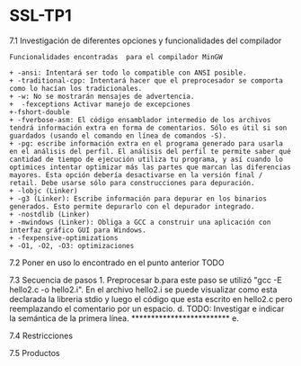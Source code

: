 # SSL-TP1

7.1 Investigación de diferentes opciones y funcionalidades del compilador

    Funcionalidades encontradas  para el compilador MinGW

    + -ansi: Intentará ser todo lo compatible con ANSI posible.
    + -traditional-cpp: Intentará hacer que el preprocesador se comporta como lo hacían los tradicionales.
    + -w: No se mostrarán mensajes de advertencia.
    +  -fexceptions Activar manejo de excepciones
    +-fshort-double
    + -fverbose-asm: El código ensamblador intermedio de los archivos tendrá información extra en forma de comentarios. Sólo es útil si son guardados (usando el comando en línea de comandos -S).
    + -pg: escribe información extra en el programa generado para usarla en el análisis del perfil. El análisis del perfil te permite saber qué cantidad de tiempo de ejecución utiliza tu programa, y así cuando lo optimices intentar optimizar más las partes que marcan las diferencias mayores. Esta opción debería desactivarse en la versión final / retail. Debe usarse sólo para construcciones para depuración.
    + -lobjc (Linker)
    + -g3 (Linker): Escribe información para depurar en los binarios generados. Esto permite depurarlo con el depurador integrado.
    + -nostdlib (Linker)
    + -mwindows (Linker): Obliga a GCC a construir una aplicación con interfaz gráfico GUI para Windows.
    + -fexpensive-optimizations
    + -O1, -O2, -O3: optimizaciones

7.2 Poner en uso lo encontrado en el punto anterior
    TODO

7.3 Secuencia de pasos
    1. Preprocesar
        b.para este paso se utilizó "gcc -E hello2.c -o hello2.i". En el archivo hello2.i se puede visualizar como esta declarada la libreria stdio y luego el código que esta escrito en hello2.c pero reemplazando el comentario por un espacio.
        d. TODO: Investigar e indicar la semántica de la primera línea. *************************
        e. 

7.4 Restricciones

7.5 Productos
